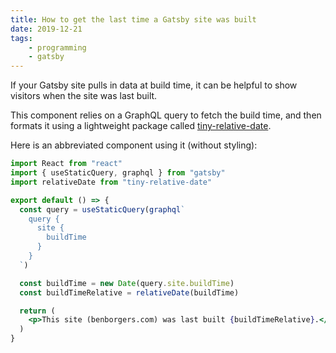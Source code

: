 ```yaml
---
title: How to get the last time a Gatsby site was built
date: 2019-12-21
tags:
    - programming
    - gatsby
---
```

If your Gatsby site pulls in data at build time, it can be helpful to show visitors when the site was last built.

This component relies on a GraphQL query to fetch the build time, and then formats it using a lightweight package called [tiny-relative-date](https://npm.im/tiny-relative-date).

Here is an abbreviated component using it (without styling):

```jsx
import React from "react"
import { useStaticQuery, graphql } from "gatsby"
import relativeDate from "tiny-relative-date"

export default () => {
  const query = useStaticQuery(graphql`
    query {
      site {
        buildTime
      }
    }
  `)

  const buildTime = new Date(query.site.buildTime)
  const buildTimeRelative = relativeDate(buildTime)

  return (
    <p>This site (benborgers.com) was last built {buildTimeRelative}.</p>
  )
}
```
